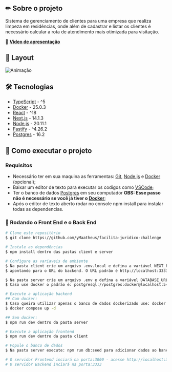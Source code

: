 ## ✏ Sobre o projeto
Sistema de gerenciamento de clientes para uma empresa que realiza limpeza em residências, onde além de cadastrar e listar os clientes é necessário calcular a rota de atendimento mais otimizada para visitação.

🔗 **[Video de apresentação](https://youtu.be/WODXUAlziaE)**

## 🎨 Layout
![Animação](customers-management-preview.gif)

## 🛠 Tecnologias
- [TypeScript](https://www.typescriptlang.org/) - ^5
- [Docker](https://www.docker.com/) - 25.0.3
- [React](https://react.dev/) - ^18
- [Next.js](https://nextjs.org/) - 14.1.3
- [Node.js](https://nodejs.org/en/) - 20.11.1
- [Fastify](https://fastify.dev/) - ^4.26.2
- [Postgres](https://www.postgresql.org/) - 16.2

## 🚀 Como executar o projeto
### Requisitos
- Necessário ter em sua maquina as ferramentas: [Git](https://git-scm.com/), [Node.js](https://nodejs.org/en/) e [Docker](https://www.docker.com/) (opcional);
- Baixar um editor de texto para executar os codigos como [VSCode](https://code.visualstudio.com/);
- Ter o banco de dados [Postgres](https://www.postgresql.org/) em seu computador **OBS: Esse passo não é necessário se você já tiver o [Docker](https://www.docker.com/)**;
- Após o editor de texto aberto rodar no console npm install para instalar todas as dependencias.

### 🎲 Rodando o Front End e o Back End
```bash
# Clone este repositório
$ git clone https://github.com/yMaatheus/facilita-juridico-challenge

# Instale as dependências
$ npm install dentro das pastas client e server

# Configure as variaveis de ambiente
$ Na pasta client crie um arquivo .env.local e defina a variável NEXT_PUBLIC_API_BASE_URL,
$ apontando para o URL do backend. O URL padrão é http://localhost:3333

$ Na pasta server crie um arquivo .env e defina a variável DATABASE_URL apontando para o banco de dados.
$ Caso use docker o padrão é: postgresql://postgres:docker@localhost:5432/customer_management

# Execute a aplicação backend
## Com docker:
$ Caso queira utilizar apenas o banco de dados dockerizado use: docker compose up -d postgres
$ docker compose up -d

## Sem docker:
$ npm run dev dentro da pasta server

# Execute a aplicação frontend
$ npm run dev dentro da pasta client

# Popule o banco de dados
$ Na pasta server execute: npm run db:seed para adicionar dados ao banco de dados

# O servidor Frontend inciará na porta:3000 - acesse http://localhost:3000
# O servidor Backend inciará na porta:3333
```

